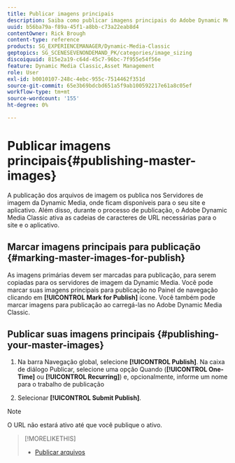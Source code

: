 ```yaml
---
title: Publicar imagens principais
description: Saiba como publicar imagens principais do Adobe Dynamic Media Classic.
uuid: b56ba79a-f89a-45f1-a8bb-c73a22eab8d4
contentOwner: Rick Brough
content-type: reference
products: SG_EXPERIENCEMANAGER/Dynamic-Media-Classic
geptopics: SG_SCENESEVENONDEMAND_PK/categories/image_sizing
discoiquuid: 815e2a19-c64d-45c7-96bc-7f955e54f56e
feature: Dynamic Media Classic,Asset Management
role: User
exl-id: b0010107-248c-4ebc-955c-7514462f351d
source-git-commit: 65e3b69bdcbd651a5f9ab100592217e61a8c05ef
workflow-type: tm+mt
source-wordcount: '155'
ht-degree: 0%

---
```


# Publicar imagens principais{#publishing-master-images}

A publicação dos arquivos de imagem os publica nos Servidores de imagem da Dynamic Media, onde ficam disponíveis para o seu site e aplicativo. Além disso, durante o processo de publicação, o Adobe Dynamic Media Classic ativa as cadeias de caracteres de URL necessárias para o site e o aplicativo.

## Marcar imagens principais para publicação {#marking-master-images-for-publish}

As imagens primárias devem ser marcadas para publicação, para serem copiadas para os servidores de imagem da Dynamic Media. Você pode marcar suas imagens principais para publicação no Painel de navegação clicando em **[!UICONTROL Mark for Publish]** ícone. Você também pode marcar imagens para publicação ao carregá-las no Adobe Dynamic Media Classic.

## Publicar suas imagens principais {#publishing-your-master-images}

1. Na barra Navegação global, selecione **[!UICONTROL Publish]**. Na caixa de diálogo Publicar, selecione uma opção Quando (**[!UICONTROL One-Time]** ou **[!UICONTROL Recurring]**) e, opcionalmente, informe um nome para o trabalho de publicação

1. Selecionar **[!UICONTROL Submit Publish]**.

>[!NOTE]
>
>O URL não estará ativo até que você publique o ativo.

>[!MORELIKETHIS]
>
>* [Publicar arquivos](publishing-files.md#publishing_files)

